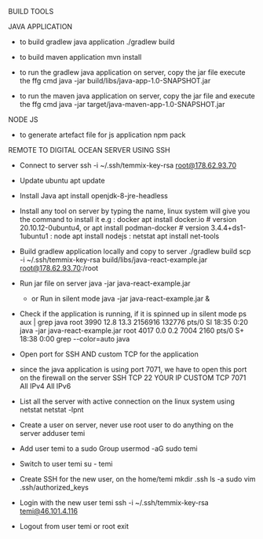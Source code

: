 BUILD TOOLS


JAVA APPLICATION 

- to build gradlew java application
    ./gradlew build

- to build maven application
    mvn install

- to run the gradlew java application on server, copy the jar file execute the ffg cmd
    java -jar build/libs/java-app-1.0-SNAPSHOT.jar

- to run the maven java application on server, copy the jar file and execute the ffg cmd
   java -jar target/java-maven-app-1.0-SNAPSHOT.jar





NODE JS

- to generate artefact file for js application
    npm pack



REMOTE TO DIGITAL OCEAN SERVER USING SSH

- Connect to server
        ssh -i ~/.ssh/temmix-key-rsa root@178.62.93.70

- Update ubuntu
        apt update

- Install Java
        apt install openjdk-8-jre-headless

- Install any tool on server by typing the name, linux system will give you the command to install it e.g
        : docker
            apt install docker.io      # version 20.10.12-0ubuntu4, or
            apt install podman-docker  # version 3.4.4+ds1-1ubuntu1
        : node
            apt install nodejs
        : netstat
            apt install net-tools

- Build gradlew application locally and copy to server
        ./gradlew build
        scp -i ~/.ssh/temmix-key-rsa build/libs/java-react-example.jar root@178.62.93.70:/root

- Run  jar file on server
        java -jar java-react-example.jar
    - or Run in silent mode
        java -jar java-react-example.jar & 

- Check if the application is running, if it is spinned up in silent mode
        ps aux | grep java
            root        3990 12.8 13.3 2156916 132776 pts/0  Sl   18:35   0:20 java -jar java-react-example.jar
            root        4017  0.0  0.2   7004  2160 pts/0    S+   18:38   0:00 grep --color=auto java

- Open port for SSH AND custom TCP for the application
- since the java application is using port 7071, we have to open this port on the firewall on the server
        SSH     TCP     22      YOUR IP
        CUSTOM  TCP     7071    All IPv4 All IPv6

- List all the server with active connection on the linux system using netstat
        netstat -lpnt

- Create a user on server, never use root user to do anything on the server
        adduser temi

- Add user temi to a sudo Group
        usermod -aG sudo temi

- Switch to user temi
    su - temi

- Create SSH for the new user, on the home/temi 
    mkdir .ssh
    ls -a
    sudo vim .ssh/authorized_keys

- Login with the new user temi
    ssh -i ~/.ssh/temmix-key-rsa temi@46.101.4.116

- Logout from user temi or root
    exit


